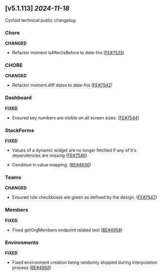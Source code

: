 ## [v5.1.113] _2024-11-18_

Cycloid technical public changelog:

### Chore
**CHANGED**
- Refactor moment isAfter/isBefore to date-fns ([FE#7535])

### CHORE
**CHANGED**
- Refactor moment.diff dates to date-fns ([FE#7542])

### Dashboard
**FIXED**
- Ensured key numbers are visible on all screen sizes. ([FE#7544])

### StackForms
**FIXED**
- Values of a dynamic widget are no longer fetched if any of it's dependencies are missing ([FE#7546])

- Condition in value mapping. ([BE#4936])
### Teams
**CHANGED**
- Ensured role checkboxes are green as defined by the design. ([FE#7547])

### Members
**FIXED**
- Fixed getOrgMembers endpoint related test ([BE#4958])
### Environments
**FIXED**
- Fixed environment creation being randomly stopped during interpolation process ([BE#4968])

[FE#7535]: https://github.com/cycloidio/youdeploy-frontend-web/pull/7535
[FE#7542]: https://github.com/cycloidio/youdeploy-frontend-web/pull/7542
[FE#7544]: https://github.com/cycloidio/youdeploy-frontend-web/pull/7544
[FE#7546]: https://github.com/cycloidio/youdeploy-frontend-web/pull/7546
[BE#4936]: https://github.com/cycloidio/youdeploy-http-api/pull/4936
[FE#7547]: https://github.com/cycloidio/youdeploy-frontend-web/pull/7547
[BE#4958]: https://github.com/cycloidio/youdeploy-http-api/pull/4958
[BE#4968]: https://github.com/cycloidio/youdeploy-http-api/pull/4968
